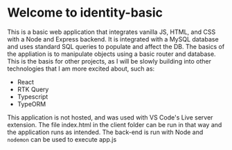 # Welcome to identity-basic

This is a basic web application that integrates vanilla JS, HTML, and CSS with a Node and Express backend. It is integrated with a MySQL database and uses standard SQL queries to populate and affect the DB. 
The basics of the appliation is to manipulate objects using a basic router and database. This is the basis for other projects, as I will be slowly building into other technologies that I am more excited about, such as:
 - React
 - RTK Query
 - Typescript
 - TypeORM

This application is not hosted, and was used with VS Code's Live server extension. The file index.html in the client folder can be run in that way and the application runs as intended.
The back-end is run with Node and `nodemon` can be used to execute app.js
